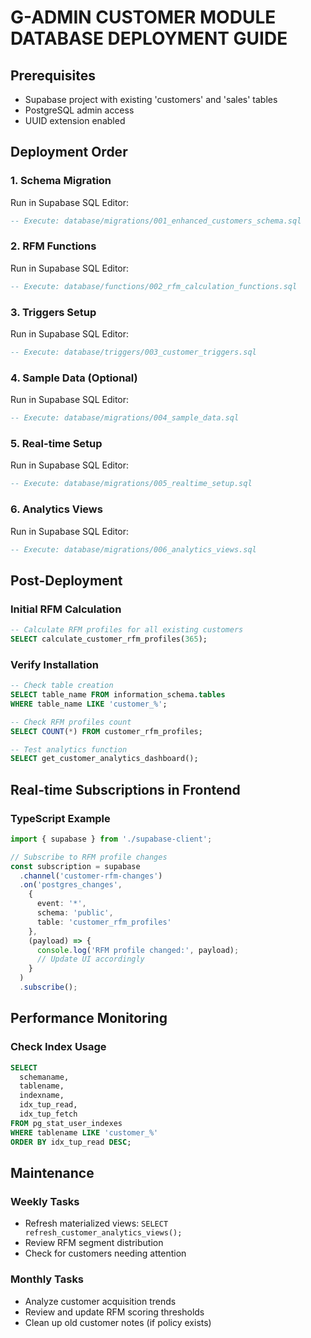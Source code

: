 # G-ADMIN CUSTOMER MODULE DATABASE DEPLOYMENT GUIDE

## Prerequisites
- Supabase project with existing 'customers' and 'sales' tables
- PostgreSQL admin access
- UUID extension enabled

## Deployment Order

### 1. Schema Migration
Run in Supabase SQL Editor:
```sql
-- Execute: database/migrations/001_enhanced_customers_schema.sql
```

### 2. RFM Functions
Run in Supabase SQL Editor:
```sql  
-- Execute: database/functions/002_rfm_calculation_functions.sql
```

### 3. Triggers Setup
Run in Supabase SQL Editor:
```sql
-- Execute: database/triggers/003_customer_triggers.sql
```

### 4. Sample Data (Optional)
Run in Supabase SQL Editor:
```sql
-- Execute: database/migrations/004_sample_data.sql
```

### 5. Real-time Setup
Run in Supabase SQL Editor:
```sql
-- Execute: database/migrations/005_realtime_setup.sql
```

### 6. Analytics Views
Run in Supabase SQL Editor:
```sql
-- Execute: database/migrations/006_analytics_views.sql
```

## Post-Deployment

### Initial RFM Calculation
```sql
-- Calculate RFM profiles for all existing customers
SELECT calculate_customer_rfm_profiles(365);
```

### Verify Installation
```sql
-- Check table creation
SELECT table_name FROM information_schema.tables 
WHERE table_name LIKE 'customer_%';

-- Check RFM profiles count
SELECT COUNT(*) FROM customer_rfm_profiles;

-- Test analytics function
SELECT get_customer_analytics_dashboard();
```

## Real-time Subscriptions in Frontend

### TypeScript Example
```typescript
import { supabase } from './supabase-client';

// Subscribe to RFM profile changes
const subscription = supabase
  .channel('customer-rfm-changes')
  .on('postgres_changes', 
    { 
      event: '*', 
      schema: 'public', 
      table: 'customer_rfm_profiles' 
    }, 
    (payload) => {
      console.log('RFM profile changed:', payload);
      // Update UI accordingly
    }
  )
  .subscribe();
```

## Performance Monitoring

### Check Index Usage
```sql
SELECT 
  schemaname,
  tablename,
  indexname,
  idx_tup_read,
  idx_tup_fetch
FROM pg_stat_user_indexes 
WHERE tablename LIKE 'customer_%'
ORDER BY idx_tup_read DESC;
```

## Maintenance

### Weekly Tasks
- Refresh materialized views: `SELECT refresh_customer_analytics_views();`
- Review RFM segment distribution
- Check for customers needing attention

### Monthly Tasks  
- Analyze customer acquisition trends
- Review and update RFM scoring thresholds
- Clean up old customer notes (if policy exists)

